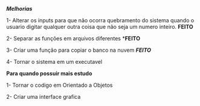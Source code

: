 ***Melhorias***

1- Alterar os inputs para que não ocorra quebramento do sistema quando o usuario digitar qualquer outra coisa que não seja um numero inteiro. **FEITO**

2- Separar as funções em arquivos diferentes ***FEITO**

3- Criar uma função para copiar o banco na nuvem  ***FEITO***

4- Tornar o sistema em um executavel 



****Para quando possuir mais estudo****

1- Tornar o codigo em Orientado a Objetos 

2- Criar uma interface grafica
